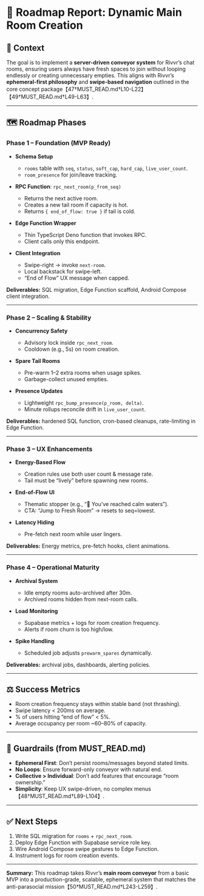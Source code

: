 # 🚀 Roadmap Report: Dynamic Main Room Creation

## 🎯 Context

The goal is to implement a **server-driven conveyor system** for Rivvr’s chat rooms, ensuring users always have fresh spaces to join without looping endlessly or creating unnecessary empties. This aligns with Rivvr’s **ephemeral-first philosophy** and **swipe-based navigation** outlined in the core concept package【47†MUST\_READ.md†L10-L22】【49†MUST\_READ.md†L49-L63】.

---

## 🗺️ Roadmap Phases

### **Phase 1 – Foundation (MVP Ready)**

* **Schema Setup**

    * `rooms` table with `seq`, `status`, `soft_cap`, `hard_cap`, `live_user_count`.
    * `room_presence` for join/leave tracking.
* **RPC Function**: `rpc_next_room(p_from_seq)`

    * Returns the next active room.
    * Creates a new tail room if capacity is hot.
    * Returns `{ end_of_flow: true }` if tail is cold.
* **Edge Function Wrapper**

    * Thin TypeScript Deno function that invokes RPC.
    * Client calls only this endpoint.
* **Client Integration**

    * Swipe-right → invoke `next-room`.
    * Local backstack for swipe-left.
    * “End of Flow” UX message when capped.

**Deliverables:** SQL migration, Edge Function scaffold, Android Compose client integration.

---

### **Phase 2 – Scaling & Stability**

* **Concurrency Safety**

    * Advisory lock inside `rpc_next_room`.
    * Cooldown (e.g., 5s) on room creation.
* **Spare Tail Rooms**

    * Pre-warm 1–2 extra rooms when usage spikes.
    * Garbage-collect unused empties.
* **Presence Updates**

    * Lightweight `rpc_bump_presence(p_room, delta)`.
    * Minute rollups reconcile drift in `live_user_count`.

**Deliverables:** hardened SQL function, cron-based cleanups, rate-limiting in Edge Function.

---

### **Phase 3 – UX Enhancements**

* **Energy-Based Flow**

    * Creation rules use both user count & message rate.
    * Tail must be “lively” before spawning new rooms.
* **End-of-Flow UI**

    * Thematic stopper (e.g., “🌊 You’ve reached calm waters”).
    * CTA: “Jump to Fresh Room” → resets to seq=lowest.
* **Latency Hiding**

    * Pre-fetch next room while user lingers.

**Deliverables:** Energy metrics, pre-fetch hooks, client animations.

---

### **Phase 4 – Operational Maturity**

* **Archival System**

    * Idle empty rooms auto-archived after 30m.
    * Archived rooms hidden from next-room calls.
* **Load Monitoring**

    * Supabase metrics + logs for room creation frequency.
    * Alerts if room churn is too high/low.
* **Spike Handling**

    * Scheduled job adjusts `prewarm_spares` dynamically.

**Deliverables:** archival jobs, dashboards, alerting policies.

---

## ⚖️ Success Metrics

* Room creation frequency stays within stable band (not thrashing).
* Swipe latency < 200ms on average.
* % of users hitting “end of flow” < 5%.
* Average occupancy per room \~60–80% of capacity.

---

## 🚨 Guardrails (from MUST\_READ.md)

* **Ephemeral First**: Don’t persist rooms/messages beyond stated limits.
* **No Loops**: Ensure forward-only conveyor with natural end.
* **Collective > Individual**: Don’t add features that encourage “room ownership.”
* **Simplicity**: Keep UX swipe-driven, no complex menus【48†MUST\_READ.md†L89-L104】.

---

## ✅ Next Steps

1. Write SQL migration for `rooms` + `rpc_next_room`.
2. Deploy Edge Function with Supabase service role key.
3. Wire Android Compose swipe gestures to Edge Function.
4. Instrument logs for room creation events.

---

**Summary:** This roadmap takes Rivvr’s **main room conveyor** from a basic MVP into a production-grade, scalable, ephemeral system that matches the anti-parasocial mission【50†MUST\_READ.md†L243-L259】.
